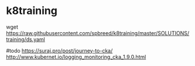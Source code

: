 # k8training

wget https://raw.githubusercontent.com/spbreed/k8training/master/SOLUTIONS/training/ds.yaml

#todo
https://suraj.pro/post/journey-to-cka/
http://www.kubernet.io/logging_monitoring_cka_1.9.0.html
